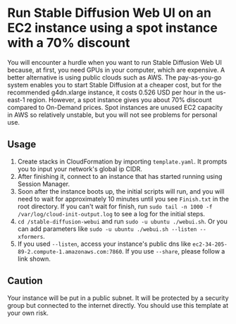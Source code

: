 # Run Stable Diffusion Web UI on an EC2 instance using a spot instance with a 70% discount

You will encounter a hurdle when you want to run Stable Diffusion Web UI because, at first, you need GPUs in your computer, which are expensive. A better alternative is using public clouds such as AWS. The pay-as-you-go system enables you to start Stable Diffusion at a cheaper cost, but for the recommended g4dn.xlarge instance, it costs 0.526 USD per hour in the us-east-1 region. However, a spot instance gives you about 70% discount compared to On-Demand prices. Spot instances are unused EC2 capacity in AWS so relatively unstable, but you will not see problems for personal use. 

## Usage

1. Create stacks in CloudFormation by importing `template.yaml`. It prompts you to input your network's global ip CIDR.
2. After finishing it, connect to an instance that has started running using Session Manager.
3. Soon after the instance boots up, the initial scripts will run, and you will need to wait for approximately 10 minutes until you see `Finish.txt` in the root directory. If you can't wait for finish, run `sudo tail -n 1000 -f /var/log/cloud-init-output.log` to see a log for the initial steps.
4. `cd /stable-diffusion-webui` and run `sudo -u ubuntu ./webui.sh`. Or you can add parameters like `sudo -u ubuntu ./webui.sh --listen --xformers`.
5. If you used `--listen`, access your instance's public dns like `ec2-34-205-89-2.compute-1.amazonaws.com:7860`. If you use `--share`, please follow a link shown.

## Caution
Your instance will be put in a public subnet. It will be protected by a security group but connected to the internet directly. You should use this template at your own risk.